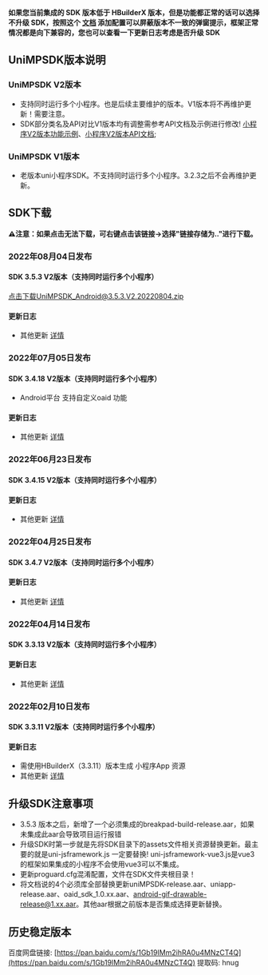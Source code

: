 **如果您当前集成的 SDK 版本低于 HBuilderX 版本，但是功能都正常的话可以选择不升级 SDK，按照这个 [文档](https://ask.dcloud.net.cn/article/35627) 添加配置可以屏蔽版本不一致的弹窗提示，框架正常情况都是向下兼容的，您也可以查看一下更新日志考虑是否升级 SDK**

## UniMPSDK版本说明

### UniMPSDK V2版本

+ 支持同时运行多个小程序。也是后续主要维护的版本。V1版本将不再维护更新！需要注意。
+ SDK部分类名及API对比V1版本均有调整需参考API文档及示例进行修改! [小程序V2版本功能示例](UniMPDocs/Sample/android-v2)、[小程序V2版本API文档](UniMPDocs/API/android-v2);

### UniMPSDK V1版本

+ 老版本uni小程序SDK。不支持同时运行多个小程序。3.2.3之后不会再维护更新。

## SDK下载

**⚠️注意：如果点击无法下载，可右键点击该链接->选择"链接存储为.."进行下载。**

### 2022年08月04日发布

#### SDK 3.5.3 V2版本（支持同时运行多个小程序）

[点击下载UniMPSDK_Android@3.5.3.V2.20220804.zip](https://native-res.dcloud.net.cn/unimp-sdk/SDK-Android%403.5.3-20220804.zip)

#### 更新日志
+ 其他更新 [详情](https://download1.dcloud.net.cn/hbuilderx/changelog/3.5.3.20220729.html)


### 2022年07月05日发布

#### SDK 3.4.18 V2版本（支持同时运行多个小程序）

+  Android平台 支持自定义oaid 功能


#### 更新日志
+ 其他更新 [详情](https://download1.dcloud.net.cn/hbuilderx/changelog/3.4.18.20220630.html)



### 2022年06月23日发布

#### SDK 3.4.15 V2版本（支持同时运行多个小程序）


#### 更新日志
+ 其他更新 [详情](https://download1.dcloud.net.cn/hbuilderx/changelog/3.4.15.20220610.html)



### 2022年04月25日发布

#### SDK 3.4.7 V2版本（支持同时运行多个小程序）


#### 更新日志
+ 其他更新 [详情](https://download1.dcloud.net.cn/hbuilderx/changelog/3.4.7.20220422.html)



### 2022年04月14日发布

#### SDK 3.3.13 V2版本（支持同时运行多个小程序）


#### 更新日志
+ 其他更新 [详情](https://download1.dcloud.net.cn/hbuilderx/changelog/3.3.13.20220314.html)



### 2022年02月10日发布

#### SDK 3.3.11 V2版本（支持同时运行多个小程序）


#### 更新日志
+ 需使用HBuilderX（3.3.11）版本生成 小程序App 资源
+ 其他更新 [详情](https://download1.dcloud.net.cn/hbuilderx/changelog/3.3.11.20220209.html)


## 升级SDK注意事项

+ 3.5.3 版本之后，新增了一个必须集成的breakpad-build-release.aar，如果未集成此aar会导致项目运行报错
+ 升级SDK时第一步就是先将SDK目录下的assets文件相关资源替换更新。最主要的就是uni-jsframework.js 一定要替换! uni-jsframework-vue3.js是vue3的框架如果集成的小程序不会使用vue3可以不集成。
+ 更新proguard.cfg混淆配置，文件在SDK文件夹根目录！
+ 将文档说的4个必须库全部替换更新uniMPSDK-release.aar、uniapp-release.aar、oaid_sdk_1.0.xx.aar、android-gif-drawable-release@1.xx.aar。其他aar根据之前版本是否集成选择更新替换。

## 历史稳定版本

百度网盘链接: [https://pan.baidu.com/s/1Gb19IMm2ihRA0u4MNzCT4Q](https://pan.baidu.com/s/1Gb19IMm2ihRA0u4MNzCT4Q) 提取码: hnug
